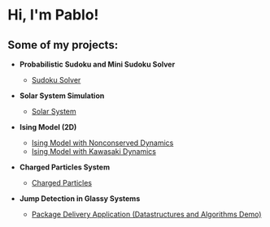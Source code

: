 <h1>Hi, I'm Pablo! <br/>

<h2>Some of my projects:</h2>

- <b>Probabilistic Sudoku and Mini Sudoku Solver</b>
  - [Sudoku Solver](https://github.com/Molero03/Sudoku)
- <b>Solar System Simulation</b>
  - [Solar System](https://github.com/Molero03/Planets)
- <b>Ising Model (2D)</b>
  - [Ising Model with Nonconserved Dynamics](https://github.com/Molero03/Ising)
  - [Ising Model with Kawasaki Dynamics](https://github.com/Molero03/Kawasaki)
  
- <b>Charged Particles System</b>
  - [Charged Particles](https://github.com/Molero03/Particles)
- <b>Jump Detection in Glassy Systems</b>
  - [Package Delivery Application (Datastructures and Algorithms Demo)](https://github.com/joshmadakor1/Package-Delivery-Pathfinding-Algorithm)





<!--
**Molero03/Molero03** is a ✨ _special_ ✨ repository because its `README.md` (this file) appears on your GitHub profile.

Here are some ideas to get you started:

- 🔭 I’m currently working on ...
- 🌱 I’m currently learning ...
- 👯 I’m looking to collaborate on ...
- 🤔 I’m looking for help with ...
- 💬 Ask me about ...
- 📫 How to reach me: ...
- 😄 Pronouns: ...
- ⚡ Fun fact: ...
-->
